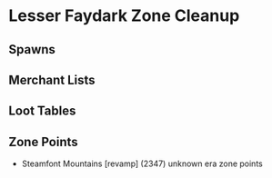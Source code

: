 # Lesser Faydark Zone Cleanup

## Spawns

## Merchant Lists

## Loot Tables

## Zone Points
* Steamfont Mountains [revamp] (2347) unknown era zone points
